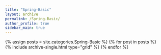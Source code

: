 ```yaml
---
title: "Spring-Basic"
layout: archive
permalink: /Spring-Basic/
author_profile: true
sidebar_main: true
---
```

{% assign posts = site.categories.Spring-Basic %}
{% for post in posts %} {% include archive-single.html type="grid" %} {% endfor %}